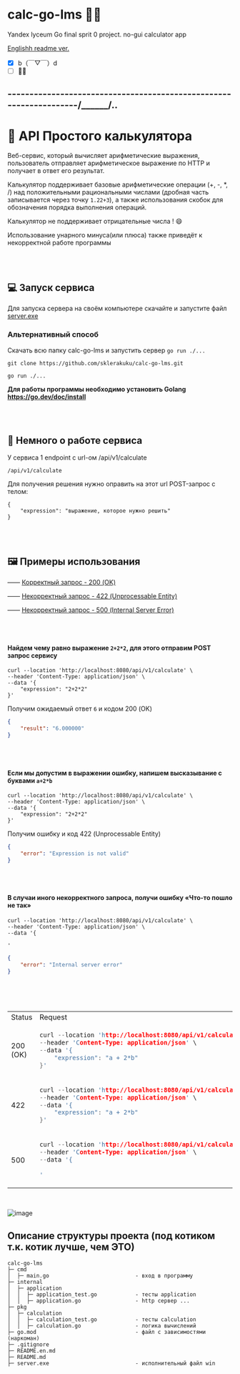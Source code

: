 # calc-go-lms 🦺🎇
Yandex lyceum Go final sprit 0 project. no-gui calculator app 

[Englishh readme ver.](https://github.com/sklerakuku/calc-go-lms/blob/main/README.en.md)


- [x] b（￣▽￣）d　
- [ ] 🐱‍🏍

## -------------------------------------------------------------------/______/..
# 🔢 API Простого калькулятора

Веб-сервис, который вычисляет арифметические выражения, пользователь отправляет арифметическое выражение по HTTP и получает в ответ его результат.

Калькулятор поддерживает базовые арифметические операции (+, -, *, /) над положительными рациональными числами (дробная часть записывается через точку `1.22+3`), а также использования скобок для обозначения порядка выполнения операций. 

Калькулятор не поддерживает отрицательные числа ! 😄

Использование унарного минуса(или плюса) также приведёт к некорректной работе программы

<br><br>

## 💻 Запуск сервиса

Для запуска сервера на своём компьютере скачайте и запустите файл [server.exe](https://github.com/sklerakuku/calc-go-lms/releases/download/exe/server.exe)

### Альтернативный способ

Скачать всю папку calc-go-lms и запустить сервер `go run ./...`

```
git clone https://github.com/sklerakuku/calc-go-lms.git
```
```
go run ./...
```
<b>Для работы программы необходимо установить Golang https://go.dev/doc/install</b>

<br><br>

## 🧮 Немного о работе сервиса

У сервиса 1 endpoint с url-ом /api/v1/calculate

```
/api/v1/calculate
```

Для получения решения нужно оправить на этот url POST-запрос с телом:

```
{
    "expression": "выражение, которое нужно решить"
}
```

<br><br>

## 🖼 Примеры использования

—— [Корректный запрос - 200 (OK)](https://github.com/sklerakuku/calc-go-lms/tree/main?tab=readme-ov-file#%D0%BD%D0%B0%D0%B9%D0%B4%D0%B5%D0%BC-%D1%87%D0%B5%D0%BC%D1%83-%D1%80%D0%B0%D0%B2%D0%BD%D0%BE-%D0%B2%D1%8B%D1%80%D0%B0%D0%B6%D0%B5%D0%BD%D0%B8%D0%B5-222-%D0%B4%D0%BB%D1%8F-%D1%8D%D1%82%D0%BE%D0%B3%D0%BE-%D0%BE%D1%82%D0%BF%D1%80%D0%B0%D0%B2%D0%B8%D0%BC-post-%D0%B7%D0%B0%D0%BF%D1%80%D0%BE%D1%81-%D1%81%D0%B5%D1%80%D0%B2%D0%B8%D1%81%D1%83)

—— [Некорректный запрос - 422 (Unprocessable Entity)](https://github.com/sklerakuku/calc-go-lms/tree/main?tab=readme-ov-file#%D0%B5%D1%81%D0%BB%D0%B8-%D0%BC%D1%8B-%D0%B4%D0%BE%D0%BF%D1%83%D1%81%D1%82%D0%B8%D0%BC-%D0%B2-%D0%B2%D1%8B%D1%80%D0%B0%D0%B6%D0%B5%D0%BD%D0%B8%D0%B8-%D0%BE%D1%88%D0%B8%D0%B1%D0%BA%D1%83-%D0%BD%D0%B0%D0%BF%D0%B8%D1%88%D0%B5%D0%BC-%D0%B2%D1%8B%D1%81%D0%BA%D0%B0%D0%B7%D1%8B%D0%B2%D0%B0%D0%BD%D0%B8%D0%B5-%D1%81-%D0%B1%D1%83%D0%BA%D0%B2%D0%B0%D0%BC%D0%B8-a2b)

—— [Некорректный запрос - 500 (Internal Server Error)](https://github.com/sklerakuku/calc-go-lms/tree/main?tab=readme-ov-file#%D0%B2-%D1%81%D0%BB%D1%83%D1%87%D0%B0%D0%B8-%D0%B8%D0%BD%D0%BE%D0%B3%D0%BE-%D0%BD%D0%B5%D0%BA%D0%BE%D1%80%D1%80%D0%B5%D0%BA%D1%82%D0%BD%D0%BE%D0%B3%D0%BE-%D0%B7%D0%B0%D0%BF%D1%80%D0%BE%D1%81%D0%B0-%D0%BF%D0%BE%D0%BB%D1%83%D1%87%D0%B8-%D0%BE%D1%88%D0%B8%D0%B1%D0%BA%D1%83--%D1%87%D1%82%D0%BE-%D1%82%D0%BE-%D0%BF%D0%BE%D1%88%D0%BB%D0%BE-%D0%BD%D0%B5-%D1%82%D0%B0%D0%BA)

<br><br>

#### Найдем чему равно выражение `2+2*2`, для этого отправим POST запрос сервису 

```cURL
curl --location 'http://localhost:8080/api/v1/calculate' \
--header 'Content-Type: application/json' \
--data '{
	"expression": "2+2*2"
}'
```

Получим ожидаемый ответ `6` и кодом 200 (OK)

```json
{
    "result": "6.000000"
}
```

<br><br>


#### Если мы допустим в выражении ошибку, напишем высказывание с буквами `a+2*b` 

```cURL
curl --location 'http://localhost:8080/api/v1/calculate' \
--header 'Content-Type: application/json' \
--data '{
	"expression": "2+2*2"
}'
```

Получим ошибку и код 422 (Unprocessable Entity)

```json
{
    "error": "Expression is not valid"
}
```

<br><br>


#### В случаи иного некорректного запроса, получи ошибку  «Что-то пошло не так» 

```cURL
curl --location 'http://localhost:8080/api/v1/calculate' \
--header 'Content-Type: application/json' \
--data '{
    
'
```

```json
{
    "error": "Internal server error"
}
```

<br><br><br>

<table>
<tr>
<td> Status </td> <td> Request </td> <td> Response </td>
</tr>
<tr>
<td> 200 (OK) </td>
<td>


```c
curl --location 'http://localhost:8080/api/v1/calculate' \
--header 'Content-Type: application/json' \
--data '{
    "expression": "a + 2*b"
}'
```


</td>
<td>


```json
{
    "result": "6.000000"
}
```


</td>

<tr>
<td> 422 </td>
<td>


```c
curl --location 'http://localhost:8080/api/v1/calculate' \
--header 'Content-Type: application/json' \
--data '{
    "expression": "a + 2*b"
}'
```


</td>
<td>


```json
{
    "error": "Expression is not valid"
}
```


</td>
<tr>
<td> 500 </td>
<td>


```c
curl --location 'http://localhost:8080/api/v1/calculate' \
--header 'Content-Type: application/json' \
--data '{
    
'
```


</td>
<td>


```json
{
    "error": "Internal server error"
}
```


</td>
</table>

<br>

![image](https://github.com/user-attachments/assets/f0e9462a-ae13-454c-a450-9e3d1fc85a06)



## Описание структуры проекта (под котиком т.к. котик лучше, чем ЭТО)

```
calc-go-lms 
├─ cmd
│  ├─ main.go                           - вход в программу
├─ internal
│  ├─ application
│  │  ├─ application_test.go            - тесты application
│  │  ├─ application.go                 - http сервер ... 
├─ pkg
│  ├─ calculation       
│  │  ├─ calculation_test.go            - тесты calculation
│  │  ├─ calculation.go                 - логика вычислений 
├─ go.mod                               - файл с зависимостями (наркоман)
├─ .gitignore
├─ README.en.md
├─ README.md
├─ server.exe                           - исполнительный файл win
```
